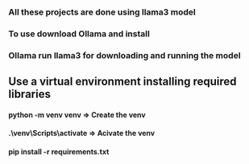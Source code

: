 ### All these projects are done using llama3 model
### To use download Ollama and install
### Ollama run llama3 for downloading and running the model

## Use a virtual environment installing required libraries
#### python -m venv venv => Create the venv
#### .\venv\Scripts\activate => Acivate the venv
#### pip install -r requirements.txt
